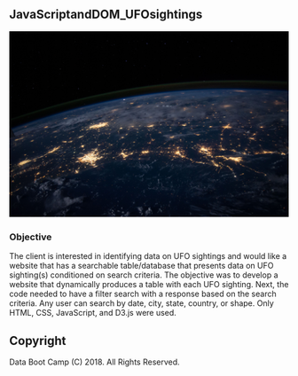 ## JavaScriptandDOM_UFOsightings

![nasa](static/images/nasa.jpg)

### Objective

The client is interested in identifying data on UFO sightings and would like a website that has a searchable table/database that presents data on UFO sighting(s) conditioned on search criteria. The objective was to develop a website that dynamically produces a table with each UFO sighting. Next, the code needed to have a filter search with a response based on the search criteria. Any user can search by date, city, state, country, or shape. Only HTML, CSS, JavaScript, and D3.js were used.

## Copyright

Data Boot Camp (C) 2018. All Rights Reserved.
